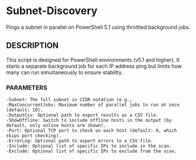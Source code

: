 # Subnet-Discovery
Pings a subnet in parallel on PowerShell 5.1 using throttled background jobs.

## DESCRIPTION
This script is designed for PowerShell environments (v5.1 and higher). It starts a separate background job for each IP address ping but limits how many can run simultaneously to ensure stability.


### PARAMETERS
    -Subnet: The full subnet in CIDR notation (e.g.,
    -MaxConcurrentJobs: Maximum number of parallel jobs to run at once (default: 10).
    -OutputCsv: Optional path to export results as a CSV file.
    -ShowOffline: Switch to include offline hosts in the output (by default, only online hosts are shown).
    -Port: Optional TCP port to check on each host (default: 0, which skips port checking).
    -ErrorLog: Optional path to export errors to a CSV file.
    -Include: Optional list of specific IPs to include in the scan.
    -Exclude: Optional list of specific IPs to exclude from the scan.
